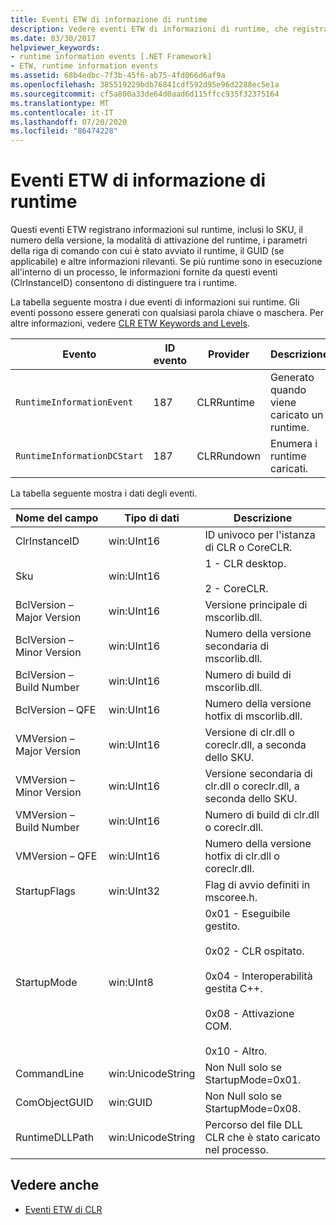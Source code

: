```yaml
---
title: Eventi ETW di informazione di runtime
description: Vedere eventi ETW di informazioni di runtime, che registrano lo SKU, il numero di versione, il modo in cui il runtime è stato attivato (inclusi i parametri della riga di comando), il GUID e altro ancora.
ms.date: 03/30/2017
helpviewer_keywords:
- runtime information events [.NET Framework]
- ETW, runtime information events
ms.assetid: 68b4edbc-7f3b-45f6-ab75-4fd066d6af9a
ms.openlocfilehash: 385519229bdb76841cdf592d95e96d2288ec5e1a
ms.sourcegitcommit: cf5a800a33de64d0aad6d115ffcc935f32375164
ms.translationtype: MT
ms.contentlocale: it-IT
ms.lasthandoff: 07/20/2020
ms.locfileid: "86474228"
---
```

# <a name="runtime-information-etw-events"></a>Eventi ETW di informazione di runtime
Questi eventi ETW registrano informazioni sul runtime, inclusi lo SKU, il numero della versione, la modalità di attivazione del runtime, i parametri della riga di comando con cui è stato avviato il runtime, il GUID (se applicabile) e altre informazioni rilevanti. Se più runtime sono in esecuzione all'interno di un processo, le informazioni fornite da questi eventi (ClrInstanceID) consentono di distinguere tra i runtime.  
  
 La tabella seguente mostra i due eventi di informazioni sui runtime. Gli eventi possono essere generati con qualsiasi parola chiave o maschera. Per altre informazioni, vedere [CLR ETW Keywords and Levels](clr-etw-keywords-and-levels.md).  
  
|Evento|ID evento|Provider|Descrizione|  
|-----------|--------------|--------------|-----------------|  
|`RuntimeInformationEvent`|187|CLRRuntime|Generato quando viene caricato un runtime.|  
|`RuntimeInformationDCStart`|187|CLRRundown|Enumera i runtime caricati.|  
  
 La tabella seguente mostra i dati degli eventi.  
  
|Nome del campo|Tipo di dati|Descrizione|  
|----------------|---------------|-----------------|  
|ClrInstanceID|win:UInt16|ID univoco per l'istanza di CLR o CoreCLR.|  
|Sku|win:UInt16|1 - CLR desktop.<br /><br /> 2 - CoreCLR.|  
|BclVersion – Major Version|win:UInt16|Versione principale di mscorlib.dll.|  
|BclVersion – Minor Version|win:UInt16|Numero della versione secondaria di mscorlib.dll.|  
|BclVersion – Build Number|win:UInt16|Numero di build di mscorlib.dll.|  
|BclVersion – QFE|win:UInt16|Numero della versione hotfix di mscorlib.dll.|  
|VMVersion – Major Version|win:UInt16|Versione di clr.dll o coreclr.dll, a seconda dello SKU.|  
|VMVersion – Minor Version|win:UInt16|Versione secondaria di clr.dll o coreclr.dll, a seconda dello SKU.|  
|VMVersion – Build Number|win:UInt16|Numero di build di clr.dll o coreclr.dll.|  
|VMVersion – QFE|win:UInt16|Numero della versione hotfix di clr.dll o coreclr.dll.|  
|StartupFlags|win:UInt32|Flag di avvio definiti in mscoree.h.|  
|StartupMode|win:UInt8|0x01 - Eseguibile gestito.<br /><br /> 0x02 - CLR ospitato.<br /><br /> 0x04 - Interoperabilità gestita C++.<br /><br /> 0x08 - Attivazione COM.<br /><br /> 0x10 - Altro.|  
|CommandLine|win:UnicodeString|Non Null solo se StartupMode=0x01.|  
|ComObjectGUID|win:GUID|Non Null solo se StartupMode=0x08.|  
|RuntimeDLLPath|win:UnicodeString|Percorso del file DLL CLR che è stato caricato nel processo.|  
  
## <a name="see-also"></a>Vedere anche

- [Eventi ETW di CLR](clr-etw-events.md)
